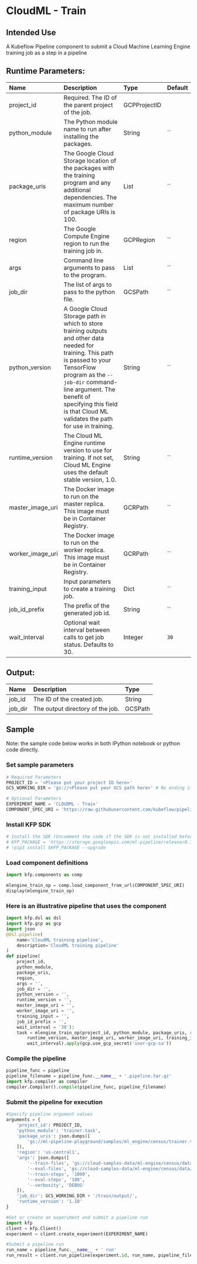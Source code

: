 
# CloudML - Train

## Intended Use
A Kubeflow Pipeline component to submit a Cloud Machine Learning Engine training job as a step in a pipeline

## Runtime Parameters:
Name | Description | Type | Default
:--- | :---------- | :--- | :------
project_id | Required. The ID of the parent project of the job. | GCPProjectID |
python_module | The Python module name to run after installing the packages. | String | ``
package_uris | The Google Cloud Storage location of the packages with the training program and any additional dependencies. The maximum number of package URIs is 100. | List | ``
region | The Google Compute Engine region to run the training job in. | GCPRegion | ``
args | Command line arguments to pass to the program. | List | ``
job_dir |  The list of args to pass to the python file. | GCSPath | ``
python_version | A Google Cloud Storage path in which to store training outputs and other data needed for training. This path is passed to your TensorFlow program as the `--job-dir` command-line argument. The benefit of specifying this field is that Cloud ML validates the path for use in training. | String | ``
runtime_version | The Cloud ML Engine runtime version to use for training. If not set, Cloud ML Engine uses the default stable version, 1.0. | String | ``
master_image_uri | The Docker image to run on the master replica. This image must be in Container Registry. | GCRPath | ``
worker_image_uri | The Docker image to run on the worker replica. This image must be in Container Registry. | GCRPath | ``
training_input | Input parameters to create a training job. | Dict | ``
job_id_prefix | The prefix of the generated job id. | String | ``
wait_interval |  Optional wait interval between calls to get job status. Defaults to 30. | Integer | `30`

## Output:
Name | Description | Type
:--- | :---------- | :---
job_id | The ID of the created job. | String
job_dir | The output directory of the job. | GCSPath

## Sample

Note: the sample code below works in both IPython notebook or python code directly.

### Set sample parameters


```python
# Required Parameters
PROJECT_ID = '<Please put your project ID here>'
GCS_WORKING_DIR = 'gs://<Please put your GCS path here>' # No ending slash

# Optional Parameters
EXPERIMENT_NAME = 'CLOUDML - Train'
COMPONENT_SPEC_URI = 'https://raw.githubusercontent.com/kubeflow/pipelines/d2f5cc92a46012b9927209e2aaccab70961582dc/components/gcp/ml_engine/train/component.yaml'
```

### Install KFP SDK


```python
# Install the SDK (Uncomment the code if the SDK is not installed before)
# KFP_PACKAGE = 'https://storage.googleapis.com/ml-pipeline/release/0.1.11/kfp.tar.gz'
# !pip3 install $KFP_PACKAGE --upgrade
```

### Load component definitions


```python
import kfp.components as comp

mlengine_train_op = comp.load_component_from_url(COMPONENT_SPEC_URI)
display(mlengine_train_op)
```

### Here is an illustrative pipeline that uses the component


```python
import kfp.dsl as dsl
import kfp.gcp as gcp
import json
@dsl.pipeline(
    name='CloudML training pipeline',
    description='CloudML training pipeline'
)
def pipeline(
    project_id,
    python_module,
    package_uris,
    region,
    args = '',
    job_dir = '',
    python_version = '',
    runtime_version = '',
    master_image_uri = '',
    worker_image_uri = '',
    training_input = '',
    job_id_prefix = '',
    wait_interval = '30'):
    task = mlengine_train_op(project_id, python_module, package_uris, region, args, job_dir, python_version,
        runtime_version, master_image_uri, worker_image_uri, training_input, job_id_prefix, 
        wait_interval).apply(gcp.use_gcp_secret('user-gcp-sa'))
```

### Compile the pipeline


```python
pipeline_func = pipeline
pipeline_filename = pipeline_func.__name__ + '.pipeline.tar.gz'
import kfp.compiler as compiler
compiler.Compiler().compile(pipeline_func, pipeline_filename)
```

### Submit the pipeline for execution


```python
#Specify pipeline argument values
arguments = {
    'project_id': PROJECT_ID,
    'python_module': 'trainer.task',
    'package_uris': json.dumps([
        'gs://ml-pipeline-playground/samples/ml_engine/census/trainer.tar.gz'
    ]),
    'region': 'us-central1',
    'args': json.dumps([
        '--train-files', 'gs://cloud-samples-data/ml-engine/census/data/adult.data.csv',
        '--eval-files', 'gs://cloud-samples-data/ml-engine/census/data/adult.test.csv',
        '--train-steps', '1000',
        '--eval-steps', '100',
        '--verbosity', 'DEBUG'
    ]),
    'job_dir': GCS_WORKING_DIR + '/train/output/',
    'runtime_version': '1.10'
}

#Get or create an experiment and submit a pipeline run
import kfp
client = kfp.Client()
experiment = client.create_experiment(EXPERIMENT_NAME)

#Submit a pipeline run
run_name = pipeline_func.__name__ + ' run'
run_result = client.run_pipeline(experiment.id, run_name, pipeline_filename, arguments)
```
